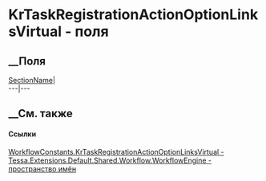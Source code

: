 # KrTaskRegistrationActionOptionLinksVirtual - поля
##  __Поля
[SectionName](F_Tessa_Extensions_Default_Shared_Workflow_WorkflowEngine_WorkflowConstants_KrTaskRegistrationActionOptionLinksVirtual_SectionName.htm)|  
---|---  
## __См. также
#### Ссылки
[WorkflowConstants.KrTaskRegistrationActionOptionLinksVirtual -
](T_Tessa_Extensions_Default_Shared_Workflow_WorkflowEngine_WorkflowConstants_KrTaskRegistrationActionOptionLinksVirtual.htm)
[Tessa.Extensions.Default.Shared.Workflow.WorkflowEngine - пространство
имён](N_Tessa_Extensions_Default_Shared_Workflow_WorkflowEngine.htm)
